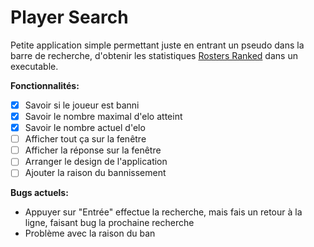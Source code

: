 # Player Search

Petite application simple permettant juste en entrant un pseudo dans la barre de recherche, d'obtenir les statistiques [Rosters Ranked](https://discord.gg/GmPKFyfRhn) dans un executable.

**Fonctionnalités:**
- [x] Savoir si le joueur est banni
- [x] Savoir le nombre maximal d'elo atteint
- [x] Savoir le nombre actuel d'elo
- [ ] Afficher tout ça sur la fenêtre
- [ ] Afficher la réponse sur la fenêtre
- [ ] Arranger le design de l'application
- [ ] Ajouter la raison du bannissement

**Bugs actuels:**
- Appuyer sur "Entrée" effectue la recherche, mais fais un retour à la ligne, faisant bug la prochaine recherche
- Problème avec la raison du ban
